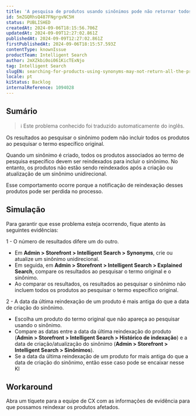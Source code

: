 ```yaml
---
title: 'A pesquisa de produtos usando sinônimos pode não retornar todos os produtos do termo original'
id: 5mZGQRhsQ487FNgrgvNC5H
status: PUBLISHED
createdAt: 2024-09-06T18:15:56.706Z
updatedAt: 2024-09-09T12:27:02.861Z
publishedAt: 2024-09-09T12:27:02.861Z
firstPublishedAt: 2024-09-06T18:15:57.593Z
contentType: knownIssue
productTeam: Intelligent Search
author: 2mXZkbi0oi061KicTExNjo
tag: Intelligent Search
slugEN: searching-for-products-using-synonyms-may-not-return-all-the-products-from-original-term
locale: pt
kiStatus: Backlog
internalReference: 1094028
---
```


## Sumário

>ℹ️ Este problema conhecido foi traduzido automaticamente do inglês.


Os resultados ao pesquisar o sinônimo podem não incluir todos os produtos ao pesquisar o termo específico original.

Quando um sinônimo é criado, todos os produtos associados ao termo de pesquisa específico devem ser reindexados para incluir o sinônimo. No entanto, os produtos não estão sendo reindexados após a criação ou atualização de um sinônimo unidirecional.

Esse comportamento ocorre porque a notificação de reindexação desses produtos pode ser perdida no processo.

## Simulação


Para garantir que esse problema esteja ocorrendo, fique atento às seguintes evidências:

1 - O número de resultados difere um do outro.

- Em **Admin > Storefront > Intelligent Search > Synonyms**, crie ou atualize um sinônimo unidirecional.
- Em seguida, em **Admin > Storefront > Intelligent Search > Explained Search**, compare os resultados ao pesquisar o termo original e o sinônimo.
- Ao comparar os resultados, os resultados ao pesquisar o sinônimo não incluem todos os produtos ao pesquisar o termo específico original.

2 - A data da última reindexação de um produto é mais antiga do que a data de criação do sinônimo.

- Escolha um produto do termo original que não apareça ao pesquisar usando o sinônimo.
- Compare as datas entre a data da última reindexação do produto (**Admin > Storefront > Intelligent Search > Histórico de indexação**) e a data de criação/atualização do sinônimo (**Admin > Storefront > Intelligent Search > Sinônimos**).
- Se a data da última reindexação de um produto for mais antiga do que a data de criação do sinônimo, então esse caso pode se encaixar nesse KI

## Workaround


Abra um tíquete para a equipe de CX com as informações de evidência para que possamos reindexar os produtos afetados.





